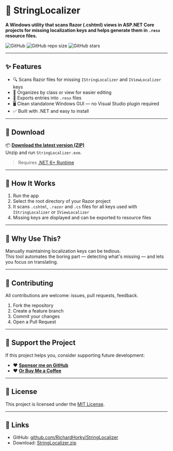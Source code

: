 # 🧩 StringLocalizer

**A Windows utility that scans Razor (.cshtml) views in ASP.NET Core projects for missing localization keys and helps generate them in `.resx` resource files.**

![GitHub](https://img.shields.io/github/license/RichardHorky/StringLocalizer)
![GitHub repo size](https://img.shields.io/github/repo-size/RichardHorky/StringLocalizer)
![GitHub stars](https://img.shields.io/github/stars/RichardHorky/StringLocalizer?style=social)

---

## ✨ Features

- 🔍 Scans Razor files for missing `IStringLocalizer` and `IViewLocalizer` keys
- 📁 Organizes by class or view for easier editing
- 📄 Exports entries into `.resx` files
- 🖥️ Clean standalone Windows GUI — no Visual Studio plugin required
- ✅ Built with .NET and easy to install

---

## 🚀 Download

📦 **[Download the latest version (ZIP)](https://richardhorky.github.io/StringLocalizer/StringLocalizer.zip)**  
Unzip and run `StringLocalizer.exe`.

> Requires [.NET 6+ Runtime](https://dotnet.microsoft.com/en-us/download/dotnet/6.0)

---

## 🧠 How It Works

1. Run the app
2. Select the root directory of your Razor project
3. It scans `.cshtml`, `.razor` and `.cs` files for all keys used with `IStringLocalizer` or `IViewLocalizer`
4. Missing keys are displayed and can be exported to resource files

---

## 🧩 Why Use This?

Manually maintaining localization keys can be tedious.  
This tool automates the boring part — detecting what's missing — and lets you focus on translating.

---

## 🤝 Contributing

All contributions are welcome: issues, pull requests, feedback.

1. Fork the repository
2. Create a feature branch
3. Commit your changes
4. Open a Pull Request

---

## 💸 Support the Project

If this project helps you, consider supporting future development:

- ❤️ **[Sponsor me on GitHub](https://github.com/sponsors/RichardHorky)**
- ❤️ **[Or Buy Me a Coffee](coff.ee/RichardHorky)**

---

## 📜 License

This project is licensed under the [MIT License](LICENSE).

---

## 🔗 Links

- GitHub: [github.com/RichardHorky/StringLocalizer](https://github.com/RichardHorky/StringLocalizer)
- Download: [StringLocalizer.zip](https://richardhorky.github.io/StringLocalizer/StringLocalizer.zip)
